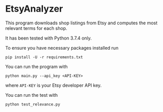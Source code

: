 # EtsyAnalyzer
This program downloads shop listings from Etsy and computes the most relevant terms for each shop.

It has been tested with Python 3.7.4 only.

To ensure you have necessary packages installed run
```
pip install -U -r requirements.txt
```

You can run the program with
```
python main.py --api_key <API-KEY>
```
where `API-KEY` is your Etsy developer API key.

You can run the test with
```
python test_relevance.py
```
